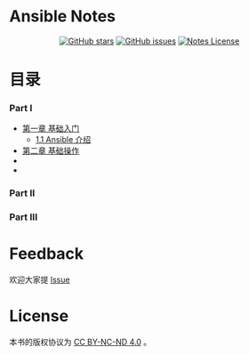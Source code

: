 # Ansible Notes

<p align="center">
  <a href="https://github.com/erdong/ansible-notes/stargazers"><img alt="GitHub stars" src="https://img.shields.io/github/stars/erdong/ansible-notes.svg?style=popout"></a>
  <a href="https://github.com/erdong/asnible-notes/issues"><img alt="GitHub issues" src="https://img.shields.io/github/issues/erdong/ansible-notes.svg?style=popout"></a>
  <a href="https://creativecommons.org/licenses/by-nc-nd/4.0/deed.en"><img alt="Notes License" src="https://img.shields.io/badge/License-CC%20BY--NC--ND%204.0-lightgrey.svg?style=popout"></a>
</p>

# 目录

### Part Ⅰ

* [第一章 基础入门](ch01/README.md)
    * [1.1 Ansible 介绍](ch01/1.1-ansible-introduce.md)
* [第二章 基础操作](ch02/README.md)
* []()
* []()

### Part ⅠⅠ


### Part ⅠⅠⅠ


# Feedback

欢迎大家提 [Issue](https://github.com/erdong/ansible-notes/issues) 


# License

本书的版权协议为 [CC BY-NC-ND 4.0](https://creativecommons.org/licenses/by-nc-nd/4.0/deed.en) 。

